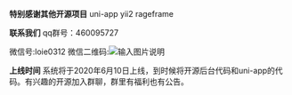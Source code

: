  **特别感谢其他开源项目** 
uni-app
yii2
rageframe

 **联系我们** 
qq群号：460095727

微信号:loie0312
微信二维码:![输入图片说明](https://images.gitee.com/uploads/images/2020/0603/103518_53fae71c_992546.jpeg "23fafd7101ab4c28f55daf9768ee058.jpg")

 **上线时间** 
系统将于2020年6月10日上线，到时候将开源后台代码和uni-app的代码。有兴趣的开源加入群聊，群里有福利也有公告。

